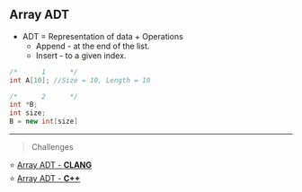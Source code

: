 ## Array ADT 

* ADT = Representation of data + Operations
  *  Append - at the end of the list. 
  *  Insert - to a given index.
```cpp
/*      1      */
int A[10]; //Size = 10, Length = 10

/*      2      */
int *B;
int size;
B = new int[size]
```


---
> Challenges

:star: [Array ADT - **CLANG**]()<br>
:star: [Array ADT - **C++**]()<br>


